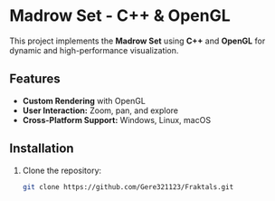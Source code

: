 # Madrow Set - C++ & OpenGL

This project implements the **Madrow Set** using **C++** and **OpenGL** for dynamic and high-performance visualization.

## Features

- **Custom Rendering** with OpenGL
- **User Interaction:** Zoom, pan, and explore
- **Cross-Platform Support:** Windows, Linux, macOS

## Installation

1. Clone the repository:
   ```bash
   git clone https://github.com/Gere321123/Fraktals.git

